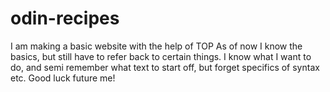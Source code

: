 # odin-recipes
I am making a basic website with the help of TOP
As of now I know the basics, but still have to refer back to certain things. 
I know what I want to do, and semi remember what text to start off, but 
forget specifics of syntax etc.  Good luck future me!

